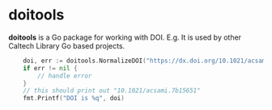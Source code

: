 
# doitools

**doitools** is a Go package for working with DOI. E.g. It is used by other Caltech Library Go based projects.

```go
    doi, err := doitools.NormalizeDOI("https://dx.doi.org/10.1021/acsami.7b15651")
    if err != nil {
        // handle error
    }
    // this should print out "10.1021/acsami.7b15651"
    fmt.Printf("DOI is %q", doi)
```

